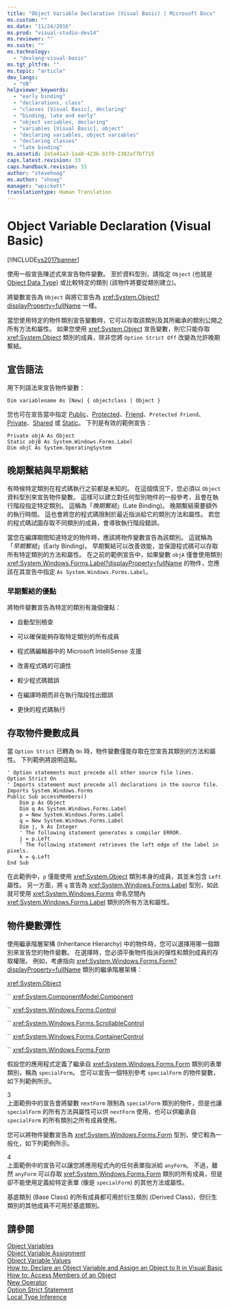 ```yaml
---
title: "Object Variable Declaration (Visual Basic) | Microsoft Docs"
ms.custom: ""
ms.date: "11/24/2016"
ms.prod: "visual-studio-dev14"
ms.reviewer: ""
ms.suite: ""
ms.technology: 
  - "devlang-visual-basic"
ms.tgt_pltfrm: ""
ms.topic: "article"
dev_langs: 
  - "VB"
helpviewer_keywords: 
  - "early binding"
  - "declarations, class"
  - "classes [Visual Basic], declaring"
  - "binding, late and early"
  - "object variables, declaring"
  - "variables [Visual Basic], object"
  - "declaring variables, object variables"
  - "declaring classes"
  - "late binding"
ms.assetid: 2a5a41a3-1aa8-4236-b1f0-2382af7bf715
caps.latest.revision: 33
caps.handback.revision: 33
author: "stevehoag"
ms.author: "shoag"
manager: "wpickett"
translationtype: Human Translation
---
```

# Object Variable Declaration (Visual Basic)
[!INCLUDE[vs2017banner](../../../../csharp/includes/vs2017banner.md)]

使用一般宣告陳述式來宣告物件變數。  至於資料型別，請指定 `Object` \(也就是 [Object Data Type](../../../../visual-basic/language-reference/data-types/object-data-type.md)\) 或比較特定的類別 \(該物件將要從類別建立\)。  
  
 將變數宣告為 `Object` 與將它宣告為 <xref:System.Object?displayProperty=fullName> 一樣。  
  
 當您使用特定的物件類別宣告變數時，它可以存取該類別及其所繼承的類別公開之所有方法和屬性。  如果您使用 <xref:System.Object> 宣告變數，則它只能存取 <xref:System.Object> 類別的成員，除非您將 `Option Strict Off` 改變為允許晚期繫結。  
  
## 宣告語法  
 用下列語法來宣告物件變數：  
  
```  
Dim variablename As [New] { objectclass | Object }  
```  
  
 您也可在宣告當中指定 [Public](../../../../visual-basic/language-reference/modifiers/public.md)、[Protected](../../../../visual-basic/language-reference/modifiers/protected.md)、[Friend](../../../../visual-basic/language-reference/modifiers/friend.md)、`Protected Friend`、[Private](../../../../visual-basic/language-reference/modifiers/private.md)、[Shared](../../../../visual-basic/language-reference/modifiers/shared.md) 或 [Static](../../../../visual-basic/language-reference/modifiers/static.md)。  下列是有效的範例宣告：  
  
```  
Private objA As Object  
Static objB As System.Windows.Forms.Label  
Dim objC As System.OperatingSystem  
```  
  
## 晚期繫結與早期繫結  
 有時候特定類別在程式碼執行之前都是未知的。  在這個情況下，您必須以 `Object` 資料型別來宣告物件變數。  這樣可以建立對任何型別物件的一般參考，且會在執行階段指定特定類別。  這稱為「*晚期繫結*」\(Late Binding\)。  晚期繫結需要額外的執行時間。  這也會將您的程式碼限制於最近指派給它的類別方法和屬性。  若您的程式碼試圖存取不同類別的成員，會導致執行階段錯誤。  
  
 當您在編譯期間知道特定的物件時，應該將物件變數宣告為該類別。  這就稱為「*早期繫結*」\(Early Binding\)。  早期繫結可以改善效能，並保證程式碼可以存取所有特定類別的方法和屬性。  在之前的範例宣告中，如果變數 `objA` 僅會使用類別 <xref:System.Windows.Forms.Label?displayProperty=fullName> 的物件，您應該在其宣告中指定 `As System.Windows.Forms.Label`。  
  
### 早期繫結的優點  
 將物件變數宣告為特定的類別有幾個優點：  
  
-   自動型別檢查  
  
-   可以確保能夠存取特定類別的所有成員  
  
-   程式碼編輯器中的 Microsoft IntelliSense 支援  
  
-   改善程式碼的可讀性  
  
-   較少程式碼錯誤  
  
-   在編譯時期而非在執行階段找出錯誤  
  
-   更快的程式碼執行  
  
## 存取物件變數成員  
 當 `Option Strict` 已轉為 `On` 時，物件變數僅能存取在您宣告其類別的方法和屬性。  下列範例將說明這點。  
  
```  
' Option statements must precede all other source file lines.  
Option Strict On  
' Imports statement must precede all declarations in the source file.  
Imports System.Windows.Forms  
Public Sub accessMembers()  
    Dim p As Object  
    Dim q As System.Windows.Forms.Label  
    p = New System.Windows.Forms.Label  
    q = New System.Windows.Forms.Label  
    Dim j, k As Integer  
    ' The following statement generates a compiler ERROR.  
    j = p.Left  
    ' The following statement retrieves the left edge of the label in pixels.  
    k = q.Left  
End Sub  
```  
  
 在此範例中，`p` 僅能使用 <xref:System.Object> 類別本身的成員，其並未包含 `Left` 屬性。  另一方面，將 `q` 宣告為 <xref:System.Windows.Forms.Label> 型別，如此就可使用 <xref:System.Windows.Forms> 命名空間內 <xref:System.Windows.Forms.Label> 類別的所有方法和屬性。  
  
## 物件變數彈性  
 使用繼承階層架構 \(Inheritance Hierarchy\) 中的物件時，您可以選擇用哪一個類別來宣告您的物件變數。  在選擇時，您必須平衡物件指派的彈性和類別成員的存取權限。  例如，考慮指向 <xref:System.Windows.Forms.Form?displayProperty=fullName> 類別的繼承階層架構：  
  
 <xref:System.Object>  
  
 `` <xref:System.ComponentModel.Component>  
  
 `` <xref:System.Windows.Forms.Control>  
  
 `` <xref:System.Windows.Forms.ScrollableControl>  
  
 `` <xref:System.Windows.Forms.ContainerControl>  
  
 `` <xref:System.Windows.Forms.Form>  
  
 假設您的應用程式定義了繼承自 <xref:System.Windows.Forms.Form> 類別的表單類別，稱為 `specialForm`。  您可以宣告一個特別參考 `specialForm` 的物件變數，如下列範例所示。  
  
<CodeContentPlaceHolder>3</CodeContentPlaceHolder>  
 上面範例中的宣告會將變數 `nextForm` 限制為 `specialForm` 類別的物件，但是也讓 `specialForm` 的所有方法與屬性可以供 `nextForm` 使用，也可以供繼承自 `specialForm` 的所有類別之所有成員使用。  
  
 您可以將物件變數宣告為 <xref:System.Windows.Forms.Form> 型別，使它較為一般化，如下列範例所示。  
  
<CodeContentPlaceHolder>4</CodeContentPlaceHolder>  
 上面範例中的宣告可以讓您將應用程式內的任何表單指派給 `anyForm`。  不過，雖然 `anyForm` 可以存取 <xref:System.Windows.Forms.Form> 類別的所有成員，但是卻不能使用定義給特定表單 \(像是 `specialForm`\) 的其他方法或屬性。  
  
 基底類別 \(Base Class\) 的所有成員都可用於衍生類別 \(Derived Class\)，但衍生類別的其他成員不可用於基底類別。  
  
## 請參閱  
 [Object Variables](../../../../visual-basic/programming-guide/language-features/variables/object-variables.md)   
 [Object Variable Assignment](../../../../visual-basic/programming-guide/language-features/variables/object-variable-assignment.md)   
 [Object Variable Values](../../../../visual-basic/programming-guide/language-features/variables/object-variable-values.md)   
 [How to: Declare an Object Variable and Assign an Object to It in Visual Basic](../../../../visual-basic/programming-guide/language-features/variables/how-to-declare-an-object-variable-and-assign-an-object-to-it.md)   
 [How to: Access Members of an Object](../../../../visual-basic/programming-guide/language-features/variables/how-to-access-members-of-an-object.md)   
 [New Operator](../../../../visual-basic/language-reference/operators/new-operator.md)   
 [Option Strict Statement](../../../../visual-basic/language-reference/statements/option-strict-statement.md)   
 [Local Type Inference](../../../../visual-basic/programming-guide/language-features/variables/local-type-inference.md)